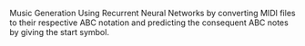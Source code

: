 Music Generation Using Recurrent Neural Networks by converting MIDI files to their respective ABC notation and predicting the consequent ABC notes by giving the start symbol.